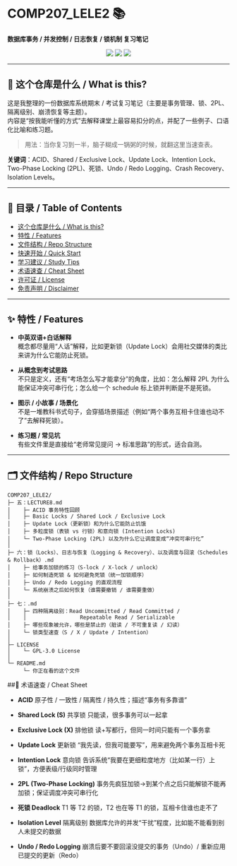 # COMP207_LELE2 📚  
**数据库事务 / 并发控制 / 日志恢复 / 锁机制 复习笔记**

<p align="center">
  <img src="https://img.shields.io/badge/type-study%20notes-lightgrey.svg" />
  <img src="https://img.shields.io/badge/topic-database--transactions-blue.svg" />
  <img src="https://img.shields.io/badge/license-GPL--3.0-orange.svg" />
</p>

---

## 🧠 这个仓库是什么 / What is this?

这是我整理的一份数据库系统期末 / 考试复习笔记（主要是事务管理、锁、2PL、隔离级别、崩溃恢复等主题）。  
内容是“按我能听懂的方式”去解释课堂上最容易扣分的点，并配了一些例子、口语化比喻和练习题。

> 用法：当你复习到一半，脑子糊成一锅粥的时候，就翻这里当速查表。

**关键词**：ACID、Shared / Exclusive Lock、Update Lock、Intention Lock、Two-Phase Locking (2PL)、死锁、Undo / Redo Logging、Crash Recovery、Isolation Levels。

---

## 🌳 目录 / Table of Contents
- [这个仓库是什么 / What is this?](#-这个仓库是什么--what-is-this)
- [特性 / Features](#-特性--features)
- [文件结构 / Repo Structure](#-文件结构--repo-structure)
- [快速开始 / Quick Start](#-快速开始--quick-start)
- [学习建议 / Study Tips](#-学习建议--study-tips)
- [术语速查 / Cheat Sheet](#-术语速查--cheat-sheet)
- [许可证 / License](#-许可证--license)
- [免责声明 / Disclaimer](#-免责声明--disclaimer)

---

## ✨ 特性 / Features

- **中英双语+白话解释**  
  概念都尽量用“人话”解释，比如更新锁（Update Lock）会用社交媒体的类比来讲为什么它能防止死锁。

- **从概念到考试思路**  
  不只是定义，还有“考场怎么写才能拿分”的角度，比如：怎么解释 2PL 为什么能保证冲突可串行化；怎么给一个 schedule 标上锁并判断是不是死锁。

- **图示 / 小故事 / 场景化**  
  不是一堆教科书式句子，会穿插场景描述（例如“两个事务互相卡住谁也动不了”去解释死锁）。

- **练习题 / 常见坑**  
  有些文件里是直接给“老师常见提问 → 标准思路”的形式，适合自测。

---

## 🗂 文件结构 / Repo Structure

```text
COMP207_LELE2/
├─ 五：LECTURE8.md
│    ├─ ACID 事务特性回顾
│    ├─ Basic Locks / Shared Lock / Exclusive Lock
│    ├─ Update Lock（更新锁）和为什么它能防止饥饿
│    ├─ 多粒度锁（表锁 vs 行锁）和意向锁 (Intention Locks)
│    └─ Two-Phase Locking (2PL) 以及为什么它让调度变成“冲突可串行化”
│
├─ 六：锁（Locks）、日志与恢复（Logging & Recovery）、以及调度与回滚（Schedules & Rollback）.md
│    ├─ 给事务加锁的练习（S-lock / X-lock / unlock）
│    ├─ 如何制造死锁 & 如何避免死锁（统一加锁顺序）
│    ├─ Undo / Redo Logging 的直观流程
│    └─ 系统崩溃之后如何恢复（谁需要撤销 / 谁需要重做）
│
├─ 七：.md
│    ├─ 四种隔离级别：Read Uncommitted / Read Committed /
│    │                 Repeatable Read / Serializable
│    ├─ 哪些现象被允许，哪些是禁止的（脏读 / 不可重复读 / 幻读）
│    └─ 锁类型速查（S / X / Update / Intention）
│
├─ LICENSE
│    └─ GPL-3.0 License
│
└─ README.md
     └─ 你正在看的这个文件
```


##🔖  术语速查 / Cheat Sheet

- **ACID**
原子性 / 一致性 / 隔离性 / 持久性；描述“事务有多靠谱”

- **Shared Lock (S)**
共享锁	只能读，很多事务可以一起拿

- **Exclusive Lock (X)**
排他锁	读+写都行，但同一时间只能有一个事务拿

- **Update Lock**
更新锁	“我先读，但我可能要写”，用来避免两个事务互相卡死

- **Intention Lock** 意向锁
告诉系统“我要在更细粒度地方（比如某一行）上锁”，方便表级/行级同时管理

- **2PL (Two-Phase Locking)**
事务先疯狂加锁→到某个点之后只能解锁不能再加锁；保证调度冲突可串行化

- **死锁 Deadlock**
T1 等 T2 的锁，T2 也在等 T1 的锁，互相卡住谁也走不了

- **Isolation Level** 隔离级别
  数据库允许的并发“干扰”程度，比如能不能看到别人未提交的数据

- **Undo / Redo Logging**
崩溃后要不要回滚没提交的事务（Undo）/ 重新应用已提交的更新（Redo）
